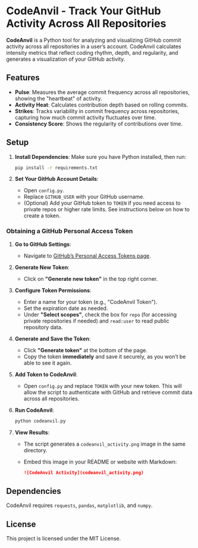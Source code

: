 # CodeAnvil - Track Your GitHub Activity Across All Repositories

**CodeAnvil** is a Python tool for analyzing and visualizing GitHub commit activity across all repositories in a user’s account. CodeAnvil calculates intensity metrics that reflect coding rhythm, depth, and regularity, and generates a visualization of your GitHub activity.

## Features

- **Pulse**: Measures the average commit frequency across all repositories, showing the "heartbeat" of activity.
- **Activity Heat**: Calculates contribution depth based on rolling commits.
- **Strikes**: Tracks variability in commit frequency across repositories, capturing how much commit activity fluctuates over time.
- **Consistency Score**: Shows the regularity of contributions over time.

## Setup

1. **Install Dependencies**: Make sure you have Python installed, then run:

   ```bash
   pip install -r requirements.txt
   ```

2. **Set Your GitHub Account Details**:
   - Open `config.py`.
   - Replace `GITHUB_USER` with your GitHub username.
   - (Optional) Add your GitHub token to `TOKEN` if you need access to private repos or higher rate limits. See instructions below on how to create a token.

### Obtaining a GitHub Personal Access Token

1. **Go to GitHub Settings**:
   - Navigate to [GitHub’s Personal Access Tokens page](https://github.com/settings/tokens).
   
2. **Generate New Token**:
   - Click on **"Generate new token"** in the top right corner.

3. **Configure Token Permissions**:
   - Enter a name for your token (e.g., "CodeAnvil Token").
   - Set the expiration date as needed.
   - Under **"Select scopes"**, check the box for `repo` (for accessing private repositories if needed) and `read:user` to read public repository data.
   
4. **Generate and Save the Token**:
   - Click **"Generate token"** at the bottom of the page.
   - Copy the token **immediately** and save it securely, as you won’t be able to see it again.

5. **Add Token to CodeAnvil**:
   - Open `config.py` and replace `TOKEN` with your new token. This will allow the script to authenticate with GitHub and retrieve commit data across all repositories.

3. **Run CodeAnvil**:

   ```bash
   python codeanvil.py
   ```

4. **View Results**:
   - The script generates a `codeanvil_activity.png` image in the same directory.
   - Embed this image in your README or website with Markdown:

     ```markdown
     ![CodeAnvil Activity](codeanvil_activity.png)
     ```

## Dependencies

CodeAnvil requires `requests`, `pandas`, `matplotlib`, and `numpy`.

## License

This project is licensed under the MIT License.
